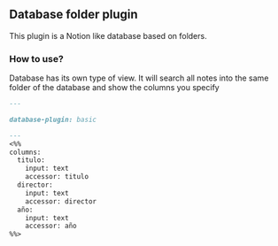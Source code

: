 ## Database folder plugin
This plugin is a Notion like database based on folders.

### How to use?
Database has its own type of view. It will search all notes into the same folder of the database and show the columns you specify
```markdown
---

database-plugin: basic

---
<%%
columns:
  titulo:
    input: text
    accessor: titulo
  director:
    input: text
    accessor: director
  año:
    input: text
    accessor: año
%%>
```


